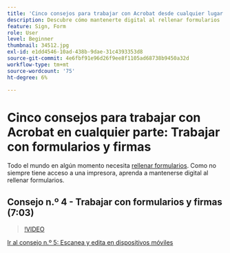 ```yaml
---
title: 'Cinco consejos para trabajar con Acrobat desde cualquier lugar: trabajar con Forms y las firmas'
description: Descubre cómo mantenerte digital al rellenar formularios
feature: Sign, Form
role: User
level: Beginner
thumbnail: 34512.jpg
exl-id: e1dd4546-10ad-438b-9dae-31c4393353d8
source-git-commit: 4e6fbf91e96d26f9ee8f1105ad68738b9450a32d
workflow-type: tm+mt
source-wordcount: '75'
ht-degree: 6%

---
```


# Cinco consejos para trabajar con Acrobat en cualquier parte: Trabajar con formularios y firmas

Todo el mundo en algún momento necesita [rellenar formularios](https://www.adobe.com/es/acrobat/online/sign-pdf.html). Como no siempre tiene acceso a una impresora, aprenda a mantenerse digital al rellenar formularios.

## Consejo n.º 4 - Trabajar con formularios y firmas (7:03)

>[!VIDEO](https://video.tv.adobe.com/v/34512?quality=12&learn=on&hidetitle=true)

[Ir al consejo n.º 5: Escanea y edita en dispositivos móviles](scan-and-edit-on-mobile.md)
